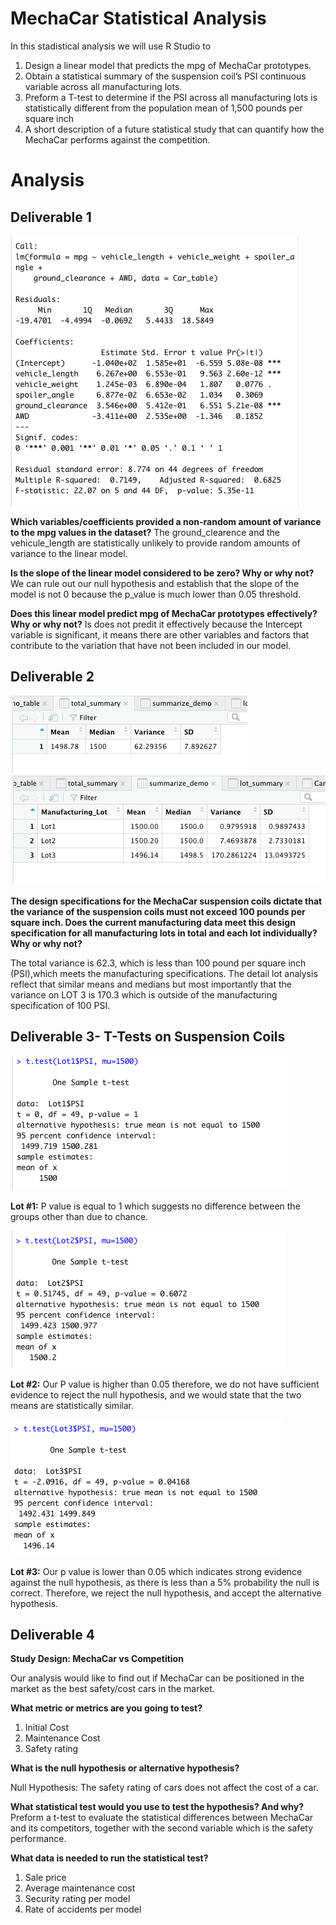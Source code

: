 # MechaCar Statistical Analysis

In this stadistical analysis we will use R Studio to 

  1. Design a linear model that predicts the mpg of MechaCar prototypes.
  2. Obtain a statistical summary of the suspension coil’s PSI continuous variable across all manufacturing lots. 
  3. Preform a T-test to determine if the PSI across all manufacturing lots is statistically different from the population mean of 1,500 pounds per square inch 
  4. A short description of a future statistical study that can quantify how the MechaCar performs against the competition.
  
# Analysis
  
## Deliverable 1
<img src="https://github.com/carolinamedina26/MechaCar_Statistical_Analysis/blob/main/Resources/Deliverable_1.png">

**Which variables/coefficients provided a non-random amount of variance to the mpg values in the dataset?**
The ground_clearence and the vehicule_length are statistically unlikely to provide random amounts of variance to the linear model. 

**Is the slope of the linear model considered to be zero? Why or why not?**
We can rule out our null hypothesis and establish that the slope of the model is not 0 because the p_value is much lower than 0.05 threshold.

**Does this linear model predict mpg of MechaCar prototypes effectively? Why or why not?**
Is does not predit it effectively because the Intercept variable is significant, it means there are other variables and factors that contribute to the variation that have not been included in our model. 


## Deliverable 2

<img src="https://github.com/carolinamedina26/MechaCar_Statistical_Analysis/blob/main/Resources/total_summary.png">
<img src="https://github.com/carolinamedina26/MechaCar_Statistical_Analysis/blob/main/Resources/Lot_summary.png">


**The design specifications for the MechaCar suspension coils dictate that the variance of the suspension coils must not exceed 100 pounds per square inch. Does the current manufacturing data meet this design specification for all manufacturing lots in total and each lot individually? Why or why not?**

The total variance is 62.3, which is less than 100 pound per square inch (PSI),which meets the manufacturing specifications. The detail lot analysis reflect that similar means and medians but most importantly that the variance on LOT 3 is 170.3 which is outside of the manufacturing specification of 100 PSI. 

## Deliverable 3- T-Tests on Suspension Coils

<img src="https://github.com/carolinamedina26/MechaCar_Statistical_Analysis/blob/main/Resources/Deliverable_3_2_1.png">

**Lot #1:** P value is equal to 1 which suggests no difference between the groups other than due to chance.

<img src="https://github.com/carolinamedina26/MechaCar_Statistical_Analysis/blob/main/Resources/Deliverable_3_2_2.png">

**Lot #2:** Our P value is higher than 0.05 therefore, we do not have sufficient evidence to reject the null hypothesis, and we would state that the two means are statistically similar.

<img src="https://github.com/carolinamedina26/MechaCar_Statistical_Analysis/blob/main/Resources/Deliverable_3_2_3.png">

**Lot #3:** Our p value is lower than 0.05 which indicates strong evidence against the null hypothesis, as there is less than a 5% probability the null is correct. Therefore, we reject the null hypothesis, and accept the alternative hypothesis.

## Deliverable 4 ##

**Study Design: MechaCar vs Competition**

Our analysis would like to find out if MechaCar can be positioned in the market as the best safety/cost cars in the market.

**What metric or metrics are you going to test?**

1. Initial Cost
2. Maintenance Cost
3. Safety rating 

**What is the null hypothesis or alternative hypothesis?** 

Null Hypothesis: The safety rating of cars does not affect the cost of a car.

**What statistical test would you use to test the hypothesis? And why?**
Preform a t-test to evaluate the statistical differences between MechaCar and its competitors, together with the second variable which is the safety performance. 

**What data is needed to run the statistical test?**

1. Sale price 
2. Average maintenance cost
3. Security rating per model
4. Rate of accidents per model
